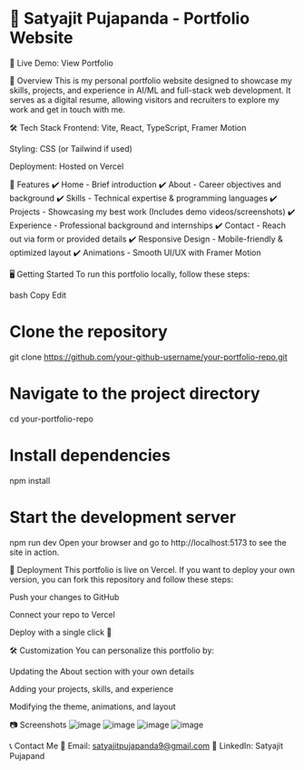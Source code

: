 # 🌟 Satyajit Pujapanda - Portfolio Website

🚀 Live Demo: View Portfolio

📌 Overview
This is my personal portfolio website designed to showcase my skills, projects, and experience in AI/ML and full-stack web development. It serves as a digital resume, allowing visitors and recruiters to explore my work and get in touch with me.

🛠️ Tech Stack
Frontend: Vite, React, TypeScript, Framer Motion

Styling: CSS (or Tailwind if used)

Deployment: Hosted on Vercel

🎨 Features
✔️ Home - Brief introduction
✔️ About - Career objectives and background
✔️ Skills - Technical expertise & programming languages
✔️ Projects - Showcasing my best work (Includes demo videos/screenshots)
✔️ Experience - Professional background and internships
✔️ Contact - Reach out via form or provided details
✔️ Responsive Design - Mobile-friendly & optimized layout
✔️ Animations - Smooth UI/UX with Framer Motion

🖥️ Getting Started
To run this portfolio locally, follow these steps:

bash
Copy
Edit
# Clone the repository
git clone https://github.com/your-github-username/your-portfolio-repo.git

# Navigate to the project directory
cd your-portfolio-repo

# Install dependencies
npm install

# Start the development server
npm run dev
Open your browser and go to http://localhost:5173 to see the site in action.

🚀 Deployment
This portfolio is live on Vercel. If you want to deploy your own version, you can fork this repository and follow these steps:

Push your changes to GitHub

Connect your repo to Vercel

Deploy with a single click 🚀

🛠️ Customization
You can personalize this portfolio by:

Updating the About section with your own details

Adding your projects, skills, and experience

Modifying the theme, animations, and layout

📷 Screenshots
![image](https://github.com/user-attachments/assets/9a02e9fa-bb10-4a2e-839c-3a0e9494e89d)
![image](https://github.com/user-attachments/assets/5b194864-db39-491c-bc03-0cf668a1edb3)
![image](https://github.com/user-attachments/assets/e92f3aad-aebd-469e-9562-452741c99a17)
![image](https://github.com/user-attachments/assets/1bd8e46e-89f2-4d87-b6ec-ae7eeefc62e9)




📞 Contact Me
📧 Email: satyajitpujapanda9@gmail.com
💼 LinkedIn: Satyajit Pujapand
